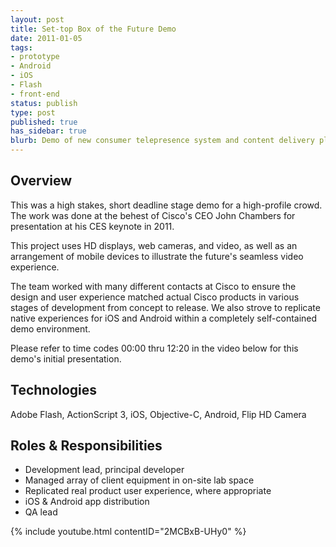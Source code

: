```yaml
---
layout: post
title: Set-top Box of the Future Demo
date: 2011-01-05
tags:
- prototype
- Android
- iOS
- Flash
- front-end
status: publish
type: post
published: true
has_sidebar: true
blurb: Demo of new consumer telepresence system and content delivery platform. Developed under short timeline for keynote audience.
---
```

## Overview

This was a high stakes, short deadline stage demo for a high-profile crowd. The work was done at the behest of Cisco's CEO John Chambers for presentation at his CES keynote in 2011.

This project uses HD displays, web cameras, and video, as well as an arrangement of mobile devices to illustrate the future's seamless video experience.

The team worked with many different contacts at Cisco to ensure the design and user experience matched actual Cisco products in various stages of development from concept to release. We also strove to replicate native experiences for iOS and Android within a completely self-contained demo environment.

Please refer to time codes 00:00 thru 12:20 in the video below for this demo's initial presentation.

## Technologies

Adobe Flash, ActionScript 3, iOS, Objective-C, Android, Flip HD Camera

## Roles &amp; Responsibilities

- Development lead, principal developer
- Managed array of client equipment in on-site lab space
- Replicated real product user experience, where appropriate
- iOS &amp; Android app distribution
- QA lead

{% include youtube.html contentID="2MCBxB-UHy0" %}
